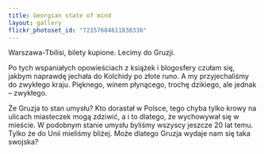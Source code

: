 ```yaml
---
title: Georgian state of mind
layout: gallery
flickr_photoset_id: "72157684611838336"
---
```

Warszawa-Tbilisi, bilety kupione. Lecimy do Gruzji.
 
 
Po tych wspaniałych opowieściach z książek i blogosfery czułam się, jakbym naprawdę jechała do Kolchidy po złote runo. A my przyjechaliśmy do zwykłego kraju. Pięknego, winem płynącego, trochę dzikiego, ale jednak – zwykłego.


Że Gruzja to stan umysłu? Kto dorastał w Polsce, tego chyba tylko krowy na ulicach miasteczek mogą zdziwić, a i to dlatego, że wychowywał się w mieście. W podobnym stanie umysłu byliśmy wszyscy jeszcze 20 lat temu. Tylko że do Unii mieliśmy bliżej. Może dlatego Gruzja wydaje nam się taka swojska? 